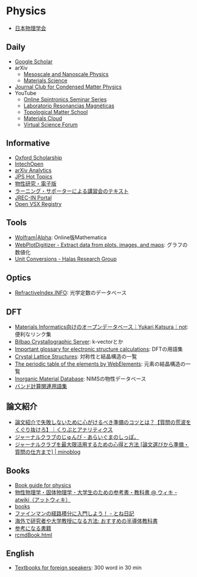 # Physics
- [日本物理学会](https://sso.jps.or.jp/openam/UI/Login)

## Daily
- [Google Scholar](https://scholar.google.com/scholar?sciupd=1&authuser=1)
- arXiv
  - [Mesoscale and Nanoscale Physics](https://arxiv.org/list/cond-mat.mes-hall/new)
  - [Materials Science](https://arxiv.org/list/cond-mat.mtrl-sci/new)
- [Journal Club for Condensed Matter Physics](https://www.condmatjclub.org/)
- YouTube
  - [Online Spintronics Seminar Series](https://www.youtube.com/channel/UChs8ImllSSRfc_VEUi7m2Pw/videos)
  - [Laboratorio Resonancias Magnéticas](https://www.youtube.com/channel/UCzHLX1covGwhDqIdOZx9FoA/videos)
  - [Topological Matter School](https://www.youtube.com/channel/UCXlN-CTCH5j4Kiec6YlSf9w/videos)
  - [Materials Cloud](https://www.youtube.com/c/MaterialsCloud/videos)
  - [Virtual Science Forum](https://www.youtube.com/c/VirtualScienceForum/videos)

## Informative
- [Oxford Scholarship](https://oxford.universitypressscholarship.com/)
- [IntechOpen](https://www.intechopen.com/)
- [arXiv Analytics](http://arxitics.com/)
- [JPS Hot Topics](https://jpsht.jps.jp/)
- [物性研究・電子版](http://mercury.yukawa.kyoto-u.ac.jp/~bussei.kenkyu/archives/section/02000)
- [ラーニング・サポーターによる講習会のテキスト](https://www.library.osaka-u.ac.jp/ta_lectures/)
- [JREC\-IN Portal](https://jrecin.jst.go.jp/)
- [Open VSX Registry](https://open-vsx.org/)

## Tools
- [Wolfram\|Alpha](https://www.wolframalpha.com/): Online版Mathematica
- [WebPlotDigitizer \- Extract data from plots, images, and maps](https://automeris.io/WebPlotDigitizer/): グラフの数値化
- [Unit Conversions - Halas Research Group](http://halas.rice.edu/conversions)

## Optics
- [RefractiveIndex.INFO](https://refractiveindex.info/): 光学定数のデータベース

## DFT
- [Materials Informatics向けのオープンデータベース｜Yukari Katsura｜not](https://note.com/yukarikatsura/n/nd11ed7fdca84): 便利なリンク集
- [Bilbao Crystallographic Server](https://www.cryst.ehu.es/): k-vectorとか
- [Important glossary for electronic structure calculations](http://www.bandstructure.jp/INTRO/yogo.html): DFTの用語集
- [Crystal Lattice Structures](https://www.atomic-scale-physics.de/lattice/index.html): 対称性と結晶構造の一覧
- [The periodic table of the elements by WebElements](https://www.webelements.com/): 元素の結晶構造の一覧
- [Inorganic Material Database](https://crystdb.nims.go.jp/crystdb/search-materials): NIMSの物性データベース
- [バンド計算関連用語集](http://www.bandstructure.jp/INTRO/yogo.html)

## 論文紹介
- [論文紹介で失敗しないために心がけるべき準備のコツとは？【質問の荒波をくぐり抜けろ】｜くりぷとアナリティクス](https://www.cryptocurrency-bioresearch.com/journalclub-knowhow)
- [ジャーナルクラブのじゅんび \- あらいぐまのしっぽ。](https://blog.goo.ne.jp/for-your-impression/e/4b0ed5f78042c74e3f30c65c073e0d02)
- [ジャーナルクラブを最大限活用するための心得と方法 \[論文選びから準備・質問の仕方まで\] \| minoblog](https://ocoshite.me/how-to-introduce-research-papers)

## Books
- [Book guide for physics](http://maya.phys.kyushu-u.ac.jp/~knomura/research/guide-phys/bookguide-phys.shtml.ja)
- [物性物理学・固体物理学 \- 大学生のための参考書・教科書 @ ウィキ \- atwiki（アットウィキ）](https://w.atwiki.jp/physicswiki/sp/pages/23.html)
- [books](https://as2.c.u-tokyo.ac.jp/~shmz/books.html)
- [ファインマンの経路積分に入門しよう！ \- とね日記](https://blog.goo.ne.jp/ktonegaw/e/0f47de5854daf4eb38339a73791544a8)
- [海外で研究者や大学教授になる方法: おすすめの半導体教科書](https://life-of-regret.blogspot.com/2016/02/blog-post.html)
- [参考になる書籍](https://natsuhaze.jp/rf/books.htm)
- [rcmdBook\.html](https://yoshinobu.issp.u-tokyo.ac.jp/rcmdbook.html)

## English
- [Textbooks for foreign speakers](https://onlinebooks.library.upenn.edu/webbin/book/browse?type=lcsubc&key=Textbooks%20for%20foreign%20speakers): 300 word in 30 min